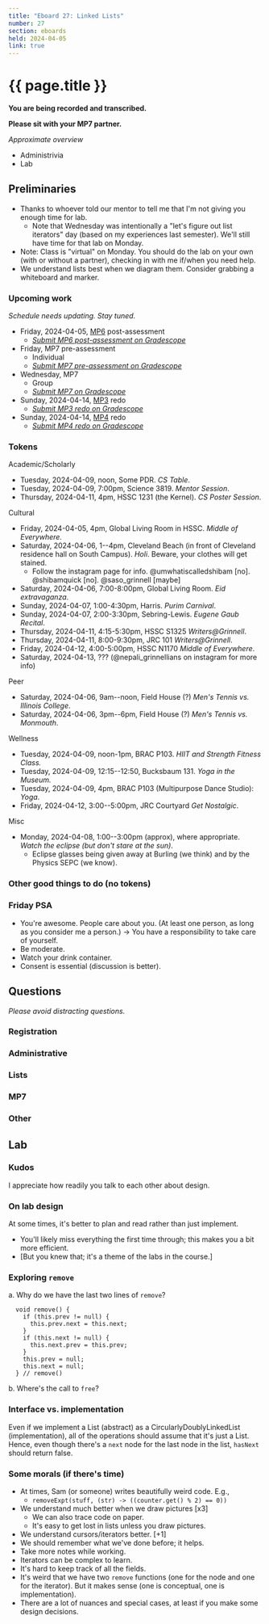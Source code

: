 ```yaml
---
title: "Eboard 27: Linked Lists"
number: 27
section: eboards
held: 2024-04-05
link: true
---
```

# {{ page.title }}

**You are being recorded and transcribed.**

**Please sit with your MP7 partner.**

_Approximate overview_

* Administrivia 
* Lab

Preliminaries
-------------

* Thanks to whoever told our mentor to tell me that I'm not giving you 
  enough time for lab. 
    * Note that Wednesday was intentionally a "let's figure out
      list iterators" day (based on my experiences last semester).
      We'll still have time for that lab on Monday.
* Note: Class is "virtual" on Monday. You should do the lab on your own
  (with or without a partner), checking in with me if/when you need help.
* We understand lists best when we diagram them. Consider grabbing a
  whiteboard and marker.

### Upcoming work

_Schedule needs updating. Stay tuned._

* Friday, 2024-04-05, [MP6](../mps/mp06) post-assessment
    * [_Submit MP6 post-assessment on Gradescope_](https://www.gradescope.com/courses/690101/assignments/4324612)
* Friday, MP7 pre-assessment
    * Individual
    * [_Submit MP7 pre-assessment on Gradescope_](https://www.gradescope.com/courses/690101/assignments/4324617)
* Wednesday, MP7
    * Group
    * [_Submit MP7 on Gradescope_](https://www.gradescope.com/courses/690101/assignments/4324621)
* Sunday, 2024-04-14, [MP3](../mps/mp03) redo
    * [_Submit MP3 redo on Gradescope_](https://www.gradescope.com/courses/690101/assignments/4324626)
* Sunday, 2024-04-14, [MP4](../mps/mp04) redo
    * [_Submit MP4 redo on Gradescope_](https://www.gradescope.com/courses/690101/assignments/4324630)

### Tokens

Academic/Scholarly

* Tuesday, 2024-04-09, noon, Some PDR.
  _CS Table_.
* Tuesday, 2024-04-09, 7:00pm, Science 3819.
  _Mentor Session_.
* Thursday, 2024-04-11, 4pm, HSSC 1231 (the Kernel).
  _CS Poster Session_.

Cultural

* Friday, 2024-04-05, 4pm, Global Living Room in HSSC.
  _Middle of Everywhere._
* Saturday, 2024-04-06, 1--4pm, Cleveland Beach (in front of Cleveland
  residence hall on South Campus).
  _Holi_.
  Beware, your clothes will get stained.
    * Follow the instagram page for info. @umwhatiscalledshibam [no].
      @shibamquick [no]. @saso_grinnell [maybe]
* Saturday, 2024-04-06, 7:00-8:00pm, Global Living Room.
  _Eid extravaganza_.
* Sunday, 2024-04-07, 1:00-4:30pm, Harris.
  _Purim Carnival_.
* Sunday, 2024-04-07, 2:00-3:30pm, Sebring-Lewis.
  _Eugene Gaub Recital_.
* Thursday, 2024-04-11, 4:15-5:30pm, HSSC S1325
  _Writers@Grinnell_.
* Thursday, 2024-04-11, 8:00-9:30pm, JRC 101
  _Writers@Grinnell_.
* Friday, 2024-04-12, 4:00-5:00pm, HSSC N1170
  _Middle of Everywhere_.
* Saturday, 2024-04-13, ???  (@nepali_grinnellians on instagram for
  more info)

Peer

* Saturday, 2024-04-06, 9am--noon, Field House (?)
  _Men's Tennis vs. Illinois College_.
* Saturday, 2024-04-06, 3pm--6pm, Field House (?)
  _Men's Tennis vs. Monmouth_.

Wellness

* Tuesday, 2024-04-09, noon-1pm, BRAC P103.
  _HIIT and Strength Fitness Class._
* Tuesday, 2024-04-09, 12:15--12:50, Bucksbaum 131.
  _Yoga in the Museum._
* Tuesday, 2024-04-09, 4pm, BRAC P103 (Multipurpose Dance Studio):
  _Yoga_.
* Friday, 2024-04-12, 3:00--5:00pm, JRC Courtyard
  _Get Nostalgic_.

Misc

* Monday, 2024-04-08, 1:00--3:00pm (approx), where appropriate.
  _Watch the eclipse (but don't stare at the sun)_.
    * Eclipse glasses being given away at Burling (we think) and
      by the Physics SEPC (we know).

### Other good things to do (no tokens)

### Friday PSA

* You're awesome. People care about you. (At least one person, as long
  as you consider me a person.) -> You have a responsibility to take
  care of yourself.
* Be moderate.
* Watch your drink container.
* Consent is essential (discussion is better).

Questions
---------

_Please avoid distracting questions._

### Registration

### Administrative

### Lists

### MP7

### Other

Lab
---

### Kudos

I appreciate how readily you talk to each other about design.

### On lab design

At some times, it's better to plan and read rather than just implement.

* You'll likely miss everything the first time through; this makes you
  a bit more efficient.
* [But you knew that; it's a theme of the labs in the course.]

### Exploring `remove`

a. Why do we have the last two lines of `remove`?

```
  void remove() {
    if (this.prev != null) {
      this.prev.next = this.next;
    }
    if (this.next != null) {
      this.next.prev = this.prev;
    }
    this.prev = null;
    this.next = null;
  } // remove()
```

b. Where's the call to `free`?

### Interface vs. implementation

Even if we implement a List (abstract) as a CircularlyDoublyLinkedList
(implementation), all of the operations should assume that it's just a
List. Hence, even though there's a `next` node for the last node in
the list, `hasNext` should return false.

### Some morals (if there's time)

* At times, Sam (or someone) writes beautifully weird code. E.g., 
    * `removeExpt(stuff, (str) -> ((counter.get() % 2) == 0))`
* We understand much better when we draw pictures [x3]
    * We can also trace code on paper.
    * It's easy to get lost in lists unless you draw pictures.
* We understand cursors/iterators better. [+1]
* We should remember what we've done before; it helps.
* Take more notes while working.
* Iterators can be complex to learn.
* It's hard to keep track of all the fields.
* It's weird that we have two `remove` functions (one for the node and
  one for the iterator). But it makes sense (one is conceptual, one is
  implementation).
* There are a lot of nuances and special cases, at least if you make
  some design decisions.
